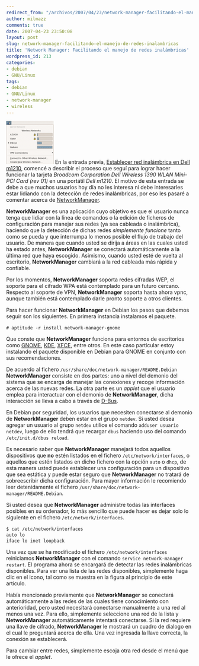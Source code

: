 ```yaml
---
redirect_from: "/archivos/2007/04/23/network-manager-facilitando-el-manejo-de-redes-inalambricas/"
author: milmazz
comments: true
date: 2007-04-23 23:50:08
layout: post
slug: network-manager-facilitando-el-manejo-de-redes-inalambricas
title: 'Network Manager: Facilitando el manejo de redes inalámbricas'
wordpress_id: 213
categories:
- debian
- GNU/Linux
tags:
- debian
- GNU/Linux
- network-manager
- wireless
---
```


![NetworkManager](/images/2007-04-23-network-manager-facilitando-el-manejo-de-redes-inalambricas/network-manager.thumbnail.png) En la entrada previa, [Establecer red inalámbrica en Dell m1210](/archivos/2007/04/21/establecer-red-inalambrica-en-dell-m1210/), comencé a describir el proceso que seguí para lograr hacer funcionar la tarjeta _Broadcom Corporation Dell Wireless 1390 WLAN Mini-PCI Card (rev 01)_ en una portátil _Dell m1210_. El motivo de esta entrada se debe a que muchos usuarios hoy día no les interesa ni debe interesarles estar lidiando con la detección de redes inalámbricas, por eso les pasaré a comentar acerca de [NetworkManager](http://www.gnome.org/projects/NetworkManager/).

**NetworkManager** es una aplicación cuyo objetivo es que el usuario nunca tenga que lidiar con la línea de comandos o la edición de ficheros de configuración para manejar sus redes (ya sea cableada o inalámbrica), haciendo que la detección de dichas redes _simplemente funcione_ tanto como se pueda y que interrumpa lo menos posible el flujo de trabajo del usuario. De manera que cuando usted se dirija a áreas en las cuales usted ha estado antes, **NetworkManager** se conectará automáticamente a la última red que haya escogido. Asimismo, cuando usted esté de vuelta al escritorio, **NetworkManager** cambiará a la red cableada más rápida y confiable.

Por los momentos, **NetworkManager** soporta redes cifradas WEP, el soporte para el cifrado WPA está contemplado para un futuro cercano. Respecto al soporte de VPN, **NetworkManager** soporta hasta ahora vpnc, aunque también está contemplado darle pronto soporte a otros clientes.

Para hacer funcionar **NetworkManager** en Debian los pasos que debemos seguir son los siguientes. En primera instancia instalamos el paquete.
    
    # aptitude -r install network-manager-gnome

Que conste que **NetworkManager** funciona para entornos de escritorios como [GNOME](http://gnome.org), [KDE](http://kde.org), [XFCE](http://xfce.org), entre otros. En este caso particular estoy instalando el paquete disponible en Debian para GNOME en conjunto con sus recomendaciones.

De acuerdo al fichero `/usr/share/doc/network-manager/README.Debian` **NetworkManager** consiste en dos partes: uno a nivel del demonio del sistema que se encarga de manejar las conexiones y recoge información acerca de las nuevas redes. La otra parte es un _applet_ que el usuario emplea para interactuar con el demonio de **NetworkManager**, dicha interacción se lleva a cabo a través de [D-Bus](http://www.freedesktop.org/wiki/Software/dbus).

En Debian por seguridad, los usuarios que necesiten conectarse al demonio de **NetworkManager** deben estar en el grupo `netdev`. Si usted desea agregar un usuario al grupo `netdev` utilice el comando `adduser usuario netdev`, luego de ello tendrá que recargar `dbus` haciendo uso del comando `/etc/init.d/dbus reload`.

Es necesario saber que **NetworkManager** manejará todos aquellos dispositivos que **no** estén listados en el fichero `/etc/network/interfaces`, o aquellos que estén listados en dicho fichero con la opción `auto` o `dhcp`, de esta manera usted puede establecer una configuración para un dispositivo que sea estática y puede estar seguro que **NetworkManager** no tratará de sobreescribir dicha configuración. Para mayor información le recomiendo leer detenidamente el fichero `/usr/share/doc/network-manager/README.Debian`.

Si usted desea que **NetworkManager** administre todas las interfaces posibles en su ordenador, lo más sencillo que puede hacer es dejar solo lo siguiente en el fichero `/etc/network/interfaces`.
  
    $ cat /etc/network/interfaces
    auto lo
    iface lo inet loopback

Una vez que se ha modificado el fichero `/etc/network/interfaces` reiniciamos **NetworkManager** con el comando `service network-manager restart`. El programa ahora se encargará de detectar las redes inalámbricas disponibles. Para ver una lista de las redes disponibles, simplemente haga clic en el icono, tal como se muestra en la figura al principio de este artículo.

Había mencionado previamente que **NetworkManager** se conectará automáticamente a las redes de las cuales tiene conocimiento con anterioridad, pero usted necesitará conectarse manualmente a una red al menos una vez. Para ello, simplemente seleccione una red de la lista y **NetworkManager** automáticamente intentará conectarse. Si la red requiere una llave de cifrado, **NetworkManager** le mostrará un cuadro de dialogo en el cual le preguntará acerca de ella. Una vez ingresada la llave correcta, la conexión se establecerá.

Para cambiar entre redes, simplemente escoja otra red desde el menú que le ofrece el _applet_.
